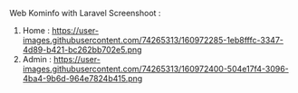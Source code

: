 Web Kominfo with Laravel
Screenshoot :
1. Home :
https://user-images.githubusercontent.com/74265313/160972285-1eb8fffc-3347-4d89-b421-bc262bb702e5.png
2. Admin :
https://user-images.githubusercontent.com/74265313/160972400-504e17f4-3096-4ba4-9b6d-964e7824b415.png
